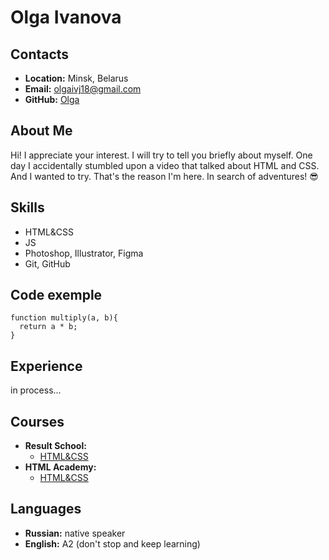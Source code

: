 # Olga Ivanova

## Contacts

* **Location:** Minsk, Belarus
* **Email:** olgaivj18@gmail.com
* **GitHub:** [Olga](https://github.com/OlgaI8)

## About Me

Hi! I appreciate your interest. I will try to tell you briefly about myself. One day I accidentally stumbled upon a video that talked about HTML and CSS. And I wanted to try. That's the reason I'm here. In search of adventures! :sunglasses:

## Skills

* HTML&CSS
* JS
* Photoshop, Illustrator, Figma
* Git, GitHub

## Code exemple

```
function multiply(a, b){
  return a * b;
}
```
## Experience

in process...

## Courses

* **Result School:**
    + [HTML&CSS](https://result.school/products/html-css)
* **HTML Academy:**
    + [HTML&CSS](https://htmlacademy.ru)

## Languages

* **Russian:** native speaker
* **English:** A2 (don't stop and keep learning)